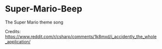 # Super-Mario-Beep
The Super Mario theme song

Credits:
https://www.reddit.com/r/csharp/comments/1k8mxd/i_accidently_the_whole_application/
